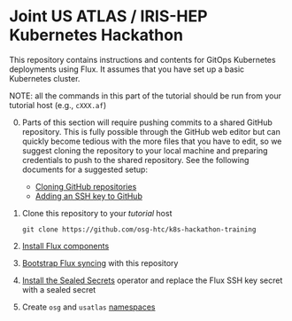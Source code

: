 Joint US ATLAS / IRIS-HEP Kubernetes Hackathon
==============================================

This repository contains instructions and contents for GitOps Kubernetes deployments using Flux.
It assumes that you have set up a basic Kubernetes cluster.

NOTE: all the commands in this part of the tutorial should be run from your tutorial host (e.g., `cXXX.af`)

0.  Parts of this section will require pushing commits to a shared GitHub repository.
    This is fully possible through the GitHub web editor but can quickly become tedious with the more files that you
    have to edit, so we suggest cloning the repository to your local machine and preparing credentials to push to the
    shared repository.
    See the following documents for a suggested setup:

    -   [Cloning GitHub repositories](https://docs.github.com/en/repositories/creating-and-managing-repositories/cloning-a-repository)
    -   [Adding an SSH key to GitHub](https://docs.github.com/en/authentication/connecting-to-github-with-ssh/adding-a-new-ssh-key-to-your-github-account)

1.  Clone this repository to your *tutorial* host

        git clone https://github.com/osg-htc/k8s-hackathon-training

2.  [Install Flux components](manifests/flux-install)

3.  [Bootstrap Flux syncing](clusters#bootstrap-flux) with this repository

4.  [Install the Sealed Secrets](manifests/sealed-secrets) operator
    and replace the Flux SSH key secret with a sealed secret

6.  Create `osg` and `usatlas` [namespaces](clusters/README-namespaces.md#)
